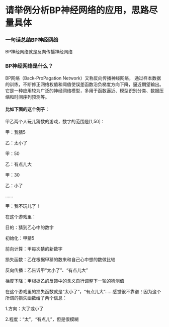 # 请举例分析BP神经网络的应用，思路尽量具体
### 一句话总结BP神经网络
BP神经网络就是反向传播神经网络
### BP神经网络是什么？
BP网络（Back-ProPagation Network）又称反向传播神经网络， 通过样本数据的训练，不断修正网络权值和阈值使误差函数沿负梯度方向下降，逼近期望输出。它是一种应用较为广泛的神经网络模型，多用于函数逼近、模型识别分类、数据压缩和时间序列预测等。

#### 比如下面的这个例子：

甲乙两个人玩儿猜数的游戏，数字的范围是[1,50]：

甲：我猜5

乙：太小了

甲：50

乙：有点儿大

甲：30

乙：小了

......

甲：我不玩儿了！

在这个游戏里：

目的：猜到乙心中的数字

初始化：甲猜5

前向计算：甲每次猜的新数字

损失函数：乙在根据甲猜的数来和自己心中想的数做比较

反向传播：乙告诉甲“太小了”、“有点儿大”

梯度下降：甲根据乙的反馈中的含义自行调整下一轮的猜测值

在这个游戏里的损失函数就是“太小了”，“有点儿大”......感觉很不靠谱！因为这个所谓的损失函数给了两个信息：

1.方向：大了或小了

2.程度：“太”，“有点儿”，但是很模糊